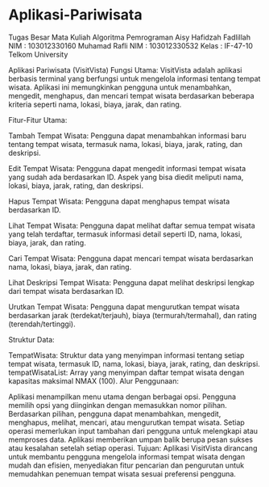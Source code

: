 # Aplikasi-Pariwisata
Tugas Besar Mata Kuliah Algoritma Pemrograman
Aisy Hafidzah Fadlillah
NIM : 103012330160
Muhamad Rafli
NIM : 103012330532
Kelas : IF-47-10
Telkom University

Aplikasi Pariwisata (VisitVista)
Fungsi Utama:
VisitVista adalah aplikasi berbasis terminal yang berfungsi untuk mengelola informasi tentang tempat wisata. Aplikasi ini memungkinkan pengguna untuk menambahkan, mengedit, menghapus, dan mencari tempat wisata berdasarkan beberapa kriteria seperti nama, lokasi, biaya, jarak, dan rating.

Fitur-Fitur Utama:

Tambah Tempat Wisata: Pengguna dapat menambahkan informasi baru tentang tempat wisata, termasuk nama, lokasi, biaya, jarak, rating, dan deskripsi.

Edit Tempat Wisata: Pengguna dapat mengedit informasi tempat wisata yang sudah ada berdasarkan ID. Aspek yang bisa diedit meliputi nama, lokasi, biaya, jarak, rating, dan deskripsi.

Hapus Tempat Wisata: Pengguna dapat menghapus tempat wisata berdasarkan ID.

Lihat Tempat Wisata: Pengguna dapat melihat daftar semua tempat wisata yang telah terdaftar, termasuk informasi detail seperti ID, nama, lokasi, biaya, jarak, dan rating.

Cari Tempat Wisata: Pengguna dapat mencari tempat wisata berdasarkan nama, lokasi, biaya, jarak, dan rating.

Lihat Deskripsi Tempat Wisata: Pengguna dapat melihat deskripsi lengkap dari tempat wisata berdasarkan ID.

Urutkan Tempat Wisata: Pengguna dapat mengurutkan tempat wisata berdasarkan jarak (terdekat/terjauh), biaya (termurah/termahal), dan rating (terendah/tertinggi).

Struktur Data:

TempatWisata: Struktur data yang menyimpan informasi tentang setiap tempat wisata, termasuk ID, nama, lokasi, biaya, jarak, rating, dan deskripsi.
tempatWisataList: Array yang menyimpan daftar tempat wisata dengan kapasitas maksimal NMAX (100).
Alur Penggunaan:

Aplikasi menampilkan menu utama dengan berbagai opsi.
Pengguna memilih opsi yang diinginkan dengan memasukkan nomor pilihan.
Berdasarkan pilihan, pengguna dapat menambahkan, mengedit, menghapus, melihat, mencari, atau mengurutkan tempat wisata.
Setiap operasi memerlukan input tambahan dari pengguna untuk melengkapi atau memproses data.
Aplikasi memberikan umpan balik berupa pesan sukses atau kesalahan setelah setiap operasi.
Tujuan:
Aplikasi VisitVista dirancang untuk membantu pengguna mengelola informasi tempat wisata dengan mudah dan efisien, menyediakan fitur pencarian dan pengurutan untuk memudahkan penemuan tempat wisata sesuai preferensi pengguna.
